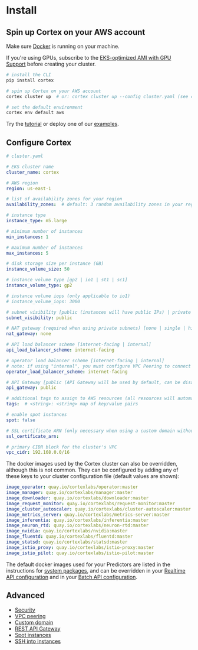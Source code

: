 # Install

## Spin up Cortex on your AWS account

Make sure [Docker](https://docs.docker.com/install) is running on your machine.

If you're using GPUs, subscribe to the [EKS-optimized AMI with GPU Support](https://aws.amazon.com/marketplace/pp/B07GRHFXGM) before creating your cluster.

```bash
# install the CLI
pip install cortex

# spin up Cortex on your AWS account
cortex cluster up  # or: cortex cluster up --config cluster.yaml (see configuration options below)

# set the default environment
cortex env default aws
```

<!-- CORTEX_VERSION_MINOR -->
Try the [tutorial](../../examples/pytorch/text-generator/README.md) or deploy one of our [examples](https://github.com/cortexlabs/cortex/tree/master/examples).

## Configure Cortex

<!-- CORTEX_VERSION_MINOR -->
```yaml
# cluster.yaml

# EKS cluster name
cluster_name: cortex

# AWS region
region: us-east-1

# list of availability zones for your region
availability_zones:  # default: 3 random availability zones in your region, e.g. [us-east-1a, us-east-1b, us-east-1c]

# instance type
instance_type: m5.large

# minimum number of instances
min_instances: 1

# maximum number of instances
max_instances: 5

# disk storage size per instance (GB)
instance_volume_size: 50

# instance volume type [gp2 | io1 | st1 | sc1]
instance_volume_type: gp2

# instance volume iops (only applicable to io1)
# instance_volume_iops: 3000

# subnet visibility [public (instances will have public IPs) | private (instances will not have public IPs)]
subnet_visibility: public

# NAT gateway (required when using private subnets) [none | single | highly_available (a NAT gateway per availability zone)]
nat_gateway: none

# API load balancer scheme [internet-facing | internal]
api_load_balancer_scheme: internet-facing

# operator load balancer scheme [internet-facing | internal]
# note: if using "internal", you must configure VPC Peering to connect your CLI to your cluster operator (https://docs.cortex.dev/v/master/aws/vpc-peering)
operator_load_balancer_scheme: internet-facing

# API Gateway [public (API Gateway will be used by default, can be disabled per API) | none (API Gateway will be disabled for all APIs)]
api_gateway: public

# additional tags to assign to AWS resources (all resources will automatically be tagged with cortex.dev/cluster-name: <cluster_name>)
tags:  # <string>: <string> map of key/value pairs

# enable spot instances
spot: false

# SSL certificate ARN (only necessary when using a custom domain without API Gateway)
ssl_certificate_arn:

# primary CIDR block for the cluster's VPC
vpc_cidr: 192.168.0.0/16
```

The docker images used by the Cortex cluster can also be overridden, although this is not common. They can be configured by adding any of these keys to your cluster configuration file (default values are shown):

<!-- CORTEX_VERSION_BRANCH_STABLE -->
```yaml
image_operator: quay.io/cortexlabs/operator:master
image_manager: quay.io/cortexlabs/manager:master
image_downloader: quay.io/cortexlabs/downloader:master
image_request_monitor: quay.io/cortexlabs/request-monitor:master
image_cluster_autoscaler: quay.io/cortexlabs/cluster-autoscaler:master
image_metrics_server: quay.io/cortexlabs/metrics-server:master
image_inferentia: quay.io/cortexlabs/inferentia:master
image_neuron_rtd: quay.io/cortexlabs/neuron-rtd:master
image_nvidia: quay.io/cortexlabs/nvidia:master
image_fluentd: quay.io/cortexlabs/fluentd:master
image_statsd: quay.io/cortexlabs/statsd:master
image_istio_proxy: quay.io/cortexlabs/istio-proxy:master
image_istio_pilot: quay.io/cortexlabs/istio-pilot:master
```

The default docker images used for your Predictors are listed in the instructions for [system packages](../deployments/system-packages.md), and can be overridden in your [Realtime API configuration](../deployments/realtime-api/api-configuration.md) and in your [Batch API configuration](../deployments/batch-api/api-configuration.md).

## Advanced

* [Security](security.md)
* [VPC peering](vpc-peering.md)
* [Custom domain](custom-domain.md)
* [REST API Gateway](rest-api-gateway.md)
* [Spot instances](spot.md)
* [SSH into instances](ssh.md)
